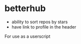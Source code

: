# betterhub 

* ability to sort repos by stars
* have link to profile in the header


For use as a userscript

